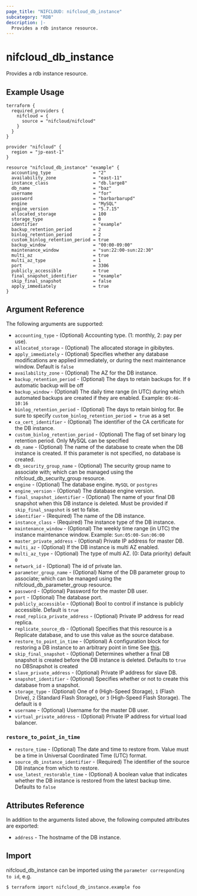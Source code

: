 ```yaml
---
page_title: "NIFCLOUD: nifcloud_db_instance"
subcategory: "RDB"
description: |-
  Provides a rdb instance resource.
---
```


# nifcloud_db_instance

Provides a rdb instance resource.

## Example Usage

```hcl
terraform {
  required_providers {
    nifcloud = {
      source = "nifcloud/nifcloud"
    }
  }
}

provider "nifcloud" {
  region = "jp-east-1"
}

resource "nifcloud_db_instance" "example" {
  accounting_type                = "2"
  availability_zone              = "east-11"
  instance_class                 = "db.large8"
  db_name                        = "baz"
  username                       = "for"
  password                       = "barbarbarupd"
  engine                         = "MySQL"
  engine_version                 = "5.7.15"
  allocated_storage              = 100
  storage_type                   = 0
  identifier                     = "example"
  backup_retention_period        = 2
  binlog_retention_period        = 2
  custom_binlog_retention_period = true
  backup_window                  = "00:00-09:00"
  maintenance_window             = "sun:22:00-sun:22:30"
  multi_az                       = true
  multi_az_type                  = 1
  port                           = 3306
  publicly_accessible            = true
  final_snapshot_identifier      = "example"
  skip_final_snapshot            = false
  apply_immediately              = true
}

```

## Argument Reference

The following arguments are supported:


* `accounting_type` - (Optional) Accounting type. (1: monthly, 2: pay per use).
* `allocated_storage` - (Optional) The allocated storage in gibibytes.
* `apply_immediately` - (Optional) Specifies whether any database modifications are applied immediately, or during the next maintenance window. Default is `false`
* `availability_zone` - (Optional) The AZ for the DB instance.
* `backup_retention_period` - (Optional) The days to retain backups for. If `0` automatic backup will be off
* `backup_window` - (Optional) The daily time range (in UTC) during which automated backups are created if they are enabled. Example: `09:46-10:16`
* `binlog_retention_period` - (Optional) The days to retain binlog for. Be sure to specify `custom_binlog_retention_period = true` as a set
* `ca_cert_identifier` - (Optional) The identifier of the CA certificate for the DB instance.
* `custom_binlog_retention_period` - (Optional) The flag of set binary log retention period. Only MySQL can be specified
* `db_name` - (Optional) The name of the database to create when the DB instance is created. If this parameter is not specified, no database is created.
* `db_security_group_name` - (Optional) The security group name to associate with; which can be managed using the nifcloud_db_security_group resource.
* `engine` - (Optional) The database engine. `MySQL` or `postgres`
* `engine_version` - (Optional) The database engine version.
* `final_snapshot_identifier` - (Optional) The name of your final DB snapshot when this DB instance is deleted. Must be provided if `skip_final_snapshot` is set to false.
* `identifier` - (Required) The name of the DB instance.
* `instance_class` - (Required) The instance type of the DB instance.
* `maintenance_window` - (Optional) The weekly time range (in UTC) the instance maintenance window. Example: `Sun:05:00-Sun:06:00`
* `master_private_address` - (Optional) Private IP address for master DB.
* `multi_az` - (Optional) If the DB instance is multi AZ enabled.
* `multi_az_type` - (Optional) The type of multi AZ. (0: Data priority) default `0`
* `network_id` - (Optional) The id of private lan.
* `parameter_group_name` - (Optional) Name of the DB parameter group to associate; which can be managed using the nifcloud_db_parameter_group resource.
* `password` - (Optional) Password for the master DB user.
* `port` - (Optional) The database port.
* `publicly_accessible` - (Optional) Bool to control if instance is publicly accessible. Default is `true`
* `read_replica_private_address` - (Optional) Private IP address for read replica.
* `replicate_source_db` - (Optional) Specifies that this resource is a Replicate database, and to use this value as the source database.
* `restore_to_point_in_time` - (Optional) A configuration block for restoring a DB instance to an arbitrary point in time See [this](#restore-to-point-in-time).
* `skip_final_snapshot` - (Optional) Determines whether a final DB snapshot is created before the DB instance is deleted. Defaults to `true` no DBSnapshot is created
* `slave_private_address` - (Optional) Private IP address for slave DB.
* `snapshot_identifier` - (Optional) Specifies whether or not to create this database from a snapshot.
* `storage_type` - (Optional) One of `0` (High-Speed Storage), `1` (Flash Drive), `2` (Standard Flash Storage), or `3` (High-Speed Flash Storage). The default is `0`
* `username` - (Optional) Username for the master DB user.
* `virtual_private_address` - (Optional) Private IP address for virtual load balancer.

### `restore_to_point_in_time`

* `restore_time` - (Optional) The date and time to restore from. Value must be a time in Universal Coordinated Time (UTC) format.
* `source_db_instance_identifier` - (Required) The identifier of the source DB instance from which to restore.
* `use_latest_restorable_time` - (Optional) A boolean value that indicates whether the DB instance is restored from the latest backup time. Defaults to `false`

## Attributes Reference

In addition to the arguments listed above, the following computed attributes are exported:


* `address` - The hostname of the DB instance.


## Import

nifcloud_db_instance can be imported using the `parameter corresponding to id`, e.g.

```
$ terraform import nifcloud_db_instance.example foo
```
